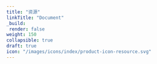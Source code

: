 ```yaml
---
title: "资源"
linkTitle: "Document"
_build:
 render: false 
weight: 150
collapsible: true
draft: true
icon: "/images/icons/index/product-icon-resource.svg"
---
```


